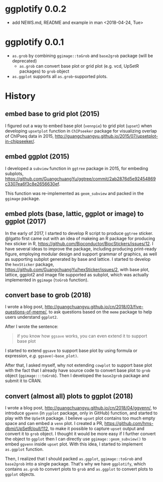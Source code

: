 # ggplotify 0.0.2

+ add NEWS.md, README and example in man <2018-04-24, Tue>

# ggplotify 0.0.1

+ `as.grob` by combining `ggimage::toGrob` and `base2grob` package (will be
  deprecated)
  - `as.grob` can convert base plot or grid plot (e.g. vcd, UpSetR packages) to
    `grob` object
+ `as.ggplot` supports all `as.grob`-supported plots.


# History

## embed base to grid plot (2015)

I figured out a way to embed base plot (`vennpie`) to grid plot (`upset`) when
developing `upsetplot` function in `ChIPseeker` package for visualizing overlap
of ChIPseq data in
2015, <http://guangchuangyu.github.io/2015/07/upsetplot-in-chipseeker/>.

## embed ggplot (2015)

I developed a `subview` function in `ggtree` package in 2015, for embeding
subplots,
<https://github.com/GuangchuangYu/ggtree/commit/2ab2876d5e92454869c3307ea6f3c8e2656630ef>.

This function was re-implemented as `geom_subview` and packed in the `ggimage`
package.

## embed plots (base, lattic, ggplot or image) to ggplot (2017)

In the early of 2017, I started to develop R script to produce `ggtree` sticker.
@lgatto first came out with an idea of makeing an R package for producing hex
sticker in R, <https://github.com/Bioconductor/BiocStickers/issues/12>. I have
several ideas to improve the package, including producing print-ready figure,
employing modular design and support grammar of graphics, as well as supporting
subplot generated by base and lattice. I started to develop the
`hexSticker` package, <https://github.com/GuangchuangYu/hexSticker/issues/2>,
with base plot, lattice, ggplot2 and image file supported as subplot, which was
actually implemented in `ggimage` (`toGrob` function).


## convert base to grob (2018)

I wrote a blog
post, <http://guangchuangyu.github.io/cn/2018/03/five-questions-of-meme/>, to
ask questions based on the `meme` package to help users understand `ggplot2`.

After I wrote the sentence:

> if you know how `ggsave` works, you can even extend it to support base plot

I started to extend `ggsave` to support base plot by using formula or
expression, *e.g.* `ggsave(~base_plot)`.

After that, I asked myself, why not extending `cowplot` to support base plot
with the fact that I already have source code to convert base plot to `grob`
object (`ggimage:::toGrob`). Then I developed the `base2grob` package and submit
it to CRAN.

## convert (almost all) plots to ggplot (2018)

I wrote a blog post, http://guangchuangyu.github.io/cn/2018/04/ggvenn/, to
introduce `ggvenn` (in `yyplot` package, only in GitHub) function, and started
to play with the `UpSetR` package. I believe `upset` plot contains too much
empty space and can embed a `venn` plot. I created a
PR, <https://github.com/hms-dbmi/UpSetR/pull/112>, to make it possible to
capture `upset` output and convert it to `grob` object. I thought it would be more
easy if I further convert the object to `ggplot` then I can directly use
`ggimage::geom_subview()` to embed `ggvenn` inside `upset` plot. With this idea,
I started to implement `as.ggplot` function.

Then, I realized that I should packed `as.ggplot`, `ggimage::toGrob` and
`base2grob` into a single package. That's why we have `ggplotify`, which
contains `as.grob` to convert plots to `grob` and `as.ggplot` to convert plots
to `ggplot` objects.












